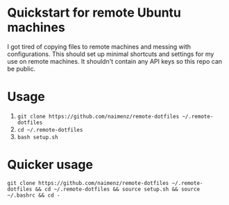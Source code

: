 # Quickstart for remote Ubuntu machines
I got tired of copying files to remote machines and messing with configurations.
This should set up minimal shortcuts and settings for my use on remote machines.
It shouldn't contain any API keys so this repo can be public.

# Usage
1. `git clone https://github.com/naimenz/remote-dotfiles ~/.remote-dotfiles`
2. `cd ~/.remote-dotfiles`
3. `bash setup.sh`

# Quicker usage
`git clone https://github.com/naimenz/remote-dotfiles ~/.remote-dotfiles && cd ~/.remote-dotfiles && source setup.sh && source ~/.bashrc && cd -`
